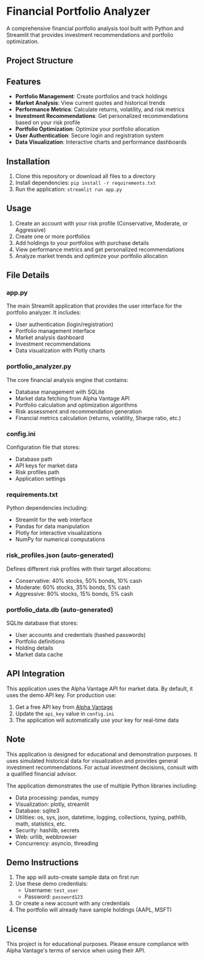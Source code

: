 # Financial Portfolio Analyzer

A comprehensive financial portfolio analysis tool built with Python and Streamlit that provides investment recommendations and portfolio optimization.

## Project Structure
## Features

- **Portfolio Management**: Create portfolios and track holdings
- **Market Analysis**: View current quotes and historical trends
- **Performance Metrics**: Calculate returns, volatility, and risk metrics
- **Investment Recommendations**: Get personalized recommendations based on your risk profile
- **Portfolio Optimization**: Optimize your portfolio allocation
- **User Authentication**: Secure login and registration system
- **Data Visualization**: Interactive charts and performance dashboards

## Installation

1. Clone this repository or download all files to a directory
2. Install dependencies: `pip install -r requirements.txt`
3. Run the application: `streamlit run app.py`

## Usage

1. Create an account with your risk profile (Conservative, Moderate, or Aggressive)
2. Create one or more portfolios
3. Add holdings to your portfolios with purchase details
4. View performance metrics and get personalized recommendations
5. Analyze market trends and optimize your portfolio allocation

## File Details

### app.py
The main Streamlit application that provides the user interface for the portfolio analyzer. It includes:
- User authentication (login/registration)
- Portfolio management interface
- Market analysis dashboard
- Investment recommendations
- Data visualization with Plotly charts

### portfolio_analyzer.py
The core financial analysis engine that contains:
- Database management with SQLite
- Market data fetching from Alpha Vantage API
- Portfolio calculation and optimization algorithms
- Risk assessment and recommendation generation
- Financial metrics calculation (returns, volatility, Sharpe ratio, etc.)

### config.ini
Configuration file that stores:
- Database path
- API keys for market data
- Risk profiles path
- Application settings

### requirements.txt
Python dependencies including:
- Streamlit for the web interface
- Pandas for data manipulation
- Plotly for interactive visualizations
- NumPy for numerical computations

### risk_profiles.json (auto-generated)
Defines different risk profiles with their target allocations:
- Conservative: 40% stocks, 50% bonds, 10% cash
- Moderate: 60% stocks, 35% bonds, 5% cash  
- Aggressive: 80% stocks, 15% bonds, 5% cash

### portfolio_data.db (auto-generated)
SQLite database that stores:
- User accounts and credentials (hashed passwords)
- Portfolio definitions
- Holding details
- Market data cache

## API Integration

This application uses the Alpha Vantage API for market data. By default, it uses the demo API key. For production use:

1. Get a free API key from [Alpha Vantage](https://www.alphavantage.com/support/#api-key)
2. Update the `api_key` value in `config.ini`
3. The application will automatically use your key for real-time data

## Note

This application is designed for educational and demonstration purposes. It uses simulated historical data for visualization and provides general investment recommendations. For actual investment decisions, consult with a qualified financial advisor.

The application demonstrates the use of multiple Python libraries including:
- Data processing: pandas, numpy
- Visualization: plotly, streamlit
- Database: sqlite3
- Utilities: os, sys, json, datetime, logging, collections, typing, pathlib, math, statistics, etc.
- Security: hashlib, secrets
- Web: urllib, webbrowser
- Concurrency: asyncio, threading

## Demo Instructions

1. The app will auto-create sample data on first run
2. Use these demo credentials:
   - Username: `test_user`
   - Password: `password123`
3. Or create a new account with any credentials
4. The portfolio will already have sample holdings (AAPL, MSFT)
   
## License

This project is for educational purposes. Please ensure compliance with Alpha Vantage's terms of service when using their API.
